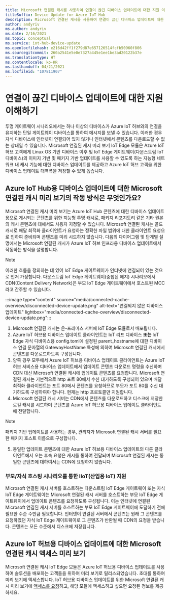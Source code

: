 ```yaml
---
title: Microsoft 연결된 캐시를 사용하여 연결이 끊긴 디바이스 업데이트에 대한 지원 이해하기 | Microsoft Docs
titleSuffix: Device Update for Azure IoT Hub
description: Microsoft 연결된 캐시를 사용하여 연결이 끊긴 디바이스 업데이트에 대한 지원 이해하기
author: andyriv
ms.author: andyriv
ms.date: 2/16/2021
ms.topic: conceptual
ms.service: iot-hub-device-update
ms.openlocfilehash: e216d42ff1f279d87e657126514fcfb50960f806
ms.sourcegitcommit: 260a2541e5e0e7327a445e1ee1be3ad20122b37e
ms.translationtype: HT
ms.contentlocale: ko-KR
ms.lasthandoff: 04/21/2021
ms.locfileid: "107811907"
---
```

# <a name="understand-support-for-disconnected-device-updates"></a>연결이 끊긴 디바이스 업데이트에 대한 지원 이해하기

투명 게이트웨이 시나리오에서는 하나 이상의 디바이스가 Azure IoT 허브와의 연결을 유지하는 단일 게이트웨이 디바이스를 통하여 메시지를 보낼 수 있습니다. 이러한 경우 자식 디바이스에 인터넷이 연결되어 있지 않거나 인터넷에서 콘텐츠를 다운로드할 수 없는 상태일 수 있습니다. Microsoft 연결된 캐시 미리 보기 IoT Edge 모듈은 Azure IoT 허브 고객에게 Linux OS 기반 디바이스 이후 및 IoT Edge 게이트웨이(다운스트림 IoT 디바이스)의 이미지 기반 및 패키지 기반 업데이트를 사용할 수 있도록 하는 지능형 네트워크 내 캐시 기능에 대한 디바이스 업데이트를 제공하고 Azure IoT 허브 고객을 위한 디바이스 업데이트 대역폭을 저장할 수 있게 돕습니다.

## <a name="how-does-microsoft-connected-cache-preview-for-device-update-for-azure-iot-hub-work"></a>Azure IoT Hub용 디바이스 업데이트에 대한 Microsoft 연결된 캐시 미리 보기의 작동 방식은 무엇인가요?

Microsoft 연결된 캐시 미리 보기는 Azure IoT Hub 콘텐츠에 대한 디바이스 업데이트용으로 게시되는 콘텐츠를 위한 지능형 투명 캐시로, 패키지 리포지토리 같은 기타 원본의 캐시 콘텐츠에 대해서도 사용자 지정할 수 있습니다. Microsoft 연결된 캐시는 콜드 캐시로 배달 최적화 클라이언트가 요청하는 정확한 파일 범위에 대한 클라이언트 요청으로 인하여 준비되며 콘텐츠를 미리 시드하지 않습니다. 다음의 다이어그램 및 단계별 설명에서는 Microsoft 연결된 캐시가 Azure IoT 허브 인프라용 디바이스 업데이트에서 작동하는 방식을 설명합니다.

>[!Note]
>이러한 흐름을 정의하는 데 있어 IoT Edge 게이트웨이가 인터넷에 연결되어 있는 것으로 먼저 가정합니다. 다운스트림 IoT Edge 게이트웨이(중첩된 에지) 시나리오에서 CDN(Content Delivery Network)은 부모 IoT Edge 게이트웨이에서 호스트된 MCC라고 간주할 수 있습니다.

  :::image type="content" source="media/connected-cache-overview/disconnected-device-update.png" alt-text="연결되지 않은 디바이스 업데이트" lightbox="media/connected-cache-overview/disconnected-device-update.png":::

1. Microsoft 연결된 캐시는 온-프레미스 서버에 IoT Edge 모듈로서 배포됩니다.
2. Azure IoT 허브용 디바이스 업데이트 클라이언트는 IoT 리프 디바이스 **또는** IoT Edge 자식 디바이스용 config.toml에 설정된 parent_hostname에 대한 디바이스 연결 문자열의 GatewayHostName 특성에 의하여 Microsoft 연결된 캐시에서 콘텐츠를 다운로드하도록 구성됩니다.
3. 양쪽 경우 모두에서 Azure IoT 허브용 디바이스 업데이트 클라이언트는 Azure IoT 허브 서비스용 디바이스 업데이트에서 업데이트 콘텐츠 다운로드 명령을 수신하며 CDN 대신 Microsoft 연결된 캐시에 업데이트 콘텐츠를 요청합니다. Microsoft 연결된 캐시는 기본적으로 http 포트 80에서 수신 대기하도록 구성되어 있으며 배달 최적화 클라이언트는 포트 80에서 콘텐츠를 요청하므로 부모가 포트 80를 수신 대기하도록 구성하여야 합니다.  현재는 http 프로토콜만 지원합니다.
4. Microsoft 연결된 캐시 서버는 CDN에서 콘텐츠를 다운로드하고 디스크에 저장한 로컬 캐시를 시드하며 콘텐츠를 Azure IoT 허브용 디바이스 업데이트 클라이언트에 전달합니다.
   
>[!Note]
>패키지 기반 업데이트를 사용하는 경우, 관리자가 Microsoft 연결된 캐시 서버를 필요한 패키지 호스트 이름으로 구성합니다.

5. 동일한 업데이트 콘텐츠에 대한 Azure IoT 허브용 디바이스 업데이트의 다른 클라이언트에서 오는 후속 요청은 캐시를 통하여 전달되며 Microsoft 연결된 캐시는 동일한 콘텐츠에 대하여서는 CDN에 요청하지 않습니다.

### <a name="supporting-industrial-iot-iiot-with-parentchild-hosting-scenarios"></a>부모/자식 호스팅 시나리오를 통한 IIoT(산업용 IoT) 지원

Microsoft 연결된 캐시 서버를 호스트하는 다운스트림 IoT Edge 게이트웨이 또는 자식 IoT Edge 게이트웨이는 Microsoft 연결된 캐시 서버를 호스트하는 부모 IoT Edge 게이트웨이에서 업데이트 콘텐츠를 요청하도록 구성됩니다. 이는 인터넷에 연결된 Microsoft 연결된 캐시 서버를 호스트하는 부모 IoT Edge 게이트웨이에 도달하기 전에 필요한 수준 수만큼 필요합니다. 인터넷이 연결된 서버에서 콘텐츠는 원래 그 콘텐츠를 요청하였던 자식 IoT Edge 게이트웨이로 그 콘텐츠가 반환될 때 CDN의 요청을 받습니다. 콘텐츠는 모든 수준에서 디스크에 저장됩니다.

## <a name="access-to-the-microsoft-connected-cache-preview-for-device-update-for-azure-iot-hub"></a>Azure IoT 허브용 디바이스 업데이트에 대한 Microsoft 연결된 캐시 액세스 미리 보기

Microsoft 연결된 캐시 IoT Edge 모듈은 Azure IoT 허브용 디바이스 업데이트를 사용하여 솔루션을 배포하는 고객들을 위하여 미리 보기로 릴리스되었습니다. 초대를 통하여 미리 보기에 액세스합니다. IoT 허브용 디바이스 업데이트를 위한 Microsoft 연결된 캐시 미리 보기에 [액세스를 요청](https://aka.ms/MCCForDeviceUpdateForIoT)하고, 해당 모듈에 액세스하고 싶으면 요청된 정보를 제공하세요.
